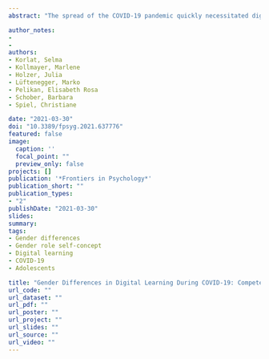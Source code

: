```yaml
---
abstract: "The spread of the COVID-19 pandemic quickly necessitated digital learning, which bore challenges for all pupils but especially for groups disadvantaged in a virtual classroom. As some studies indicate persistent differences between boys and girls in use of technologies and related skills, the aim of this study was to investigate gender differences in the digital learning environment students faced in spring 2020. Previous studies investigating gender differences in digital learning largely used biological sex as the only indicator of gender. This study includes both biological sex and gender role self-concept in order to investigate the role of gender in different components of this stereotyped domain in a more differentiated way. A total of 19,190 Austrian secondary school students (61.9% girls, Mage = 14.55, SDage = 2.49, age range 10–21) participated in an online study in April 2020 and answered questions regarding their competence beliefs, intrinsic value, engagement, and perceived teacher support in digital learning during the pandemic-induced school closures. Results showed higher perceived teacher support, intrinsic value, and learning engagement among girls than boys, while no significant sex differences were found in competence beliefs regarding digital learning. Furthermore, our results indicated clear benefits of an androgynous gender role self-concept for all studied components of digital learning. Implications of the findings for theory and practice are discussed."

author_notes:
- 
- 
authors:
- Korlat, Selma  
- Kollmayer, Marlene  
- Holzer, Julia  
- Lüftenegger, Marko  
- Pelikan, Elisabeth Rosa  
- Schober, Barbara 
- Spiel, Christiane

date: "2021-03-30"
doi: "10.3389/fpsyg.2021.637776"
featured: false
image: 
  caption: ''
  focal_point: ""
  preview_only: false
projects: []
publication: '*Frontiers in Psychology*'
publication_short: ""
publication_types:
- "2"
publishDate: "2021-03-30"
slides: 
summary:
tags:
- Gender differences
- Gender role self-concept
- Digital learning
- COVID-19
- Adolescents

title: "Gender Differences in Digital Learning During COVID-19: Competence Beliefs, Intrinsic Value, Learning Engagement, and Perceived Teacher Support"
url_code: ""
url_dataset: ""
url_pdf: ""
url_poster: ""
url_project: ""
url_slides: ""
url_source: ""
url_video: ""
---
```

